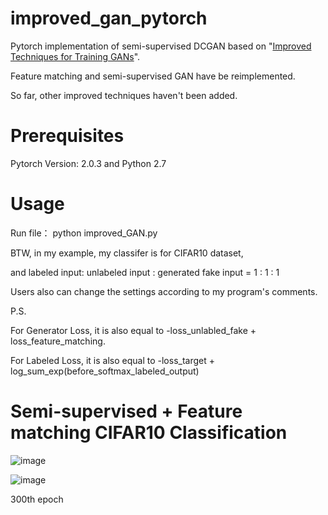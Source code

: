 # improved_gan_pytorch
Pytorch implementation of semi-supervised DCGAN based on "[Improved Techniques for Training GANs](http://arxiv.org/abs/1606.03498)".

Feature matching and semi-supervised GAN have be reimplemented. 

So far, other improved techniques haven't been added. 

# Prerequisites
Pytorch Version: 2.0.3 and Python 2.7

# Usage
Run file： python improved_GAN.py

BTW, in my example, my classifer is for CIFAR10 dataset,

and labeled input: unlabeled input : generated fake input = 1 : 1 : 1

Users also can change the settings according to my program's comments.

P.S. 

For Generator Loss, it is also equal to -loss_unlabled_fake + loss_feature_matching.

For Labeled Loss, it is also equal to -loss_target + log_sum_exp(before_softmax_labeled_output)

# Semi-supervised + Feature matching CIFAR10 Classification

![image](https://github.com/eli5168/improved_gan_pytorch/blob/master/example.png)

![image](https://github.com/eli5168/improved_gan_pytorch/blob/master/fake_samples_epoch_300.png)

300th epoch
